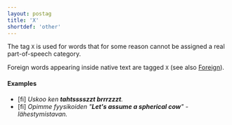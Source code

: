 ```yaml
---
layout: postag
title: 'X'
shortdef: 'other'
---
```


The tag `X` is used for words that for some reason cannot be assigned
a real part-of-speech category.

Foreign words appearing inside native text are tagged `X` (see also
[Foreign]()).

#### Examples

* [fi] _Uskoo ken <b>tahtsssszzt brrrzzzt</b>._
* [fi] _Opimme fyysikoiden "<b>Let's assume a spherical cow</b>" -lähestymistavan._
<!-- Interlanguage links updated Út zář 29 18:40:49 CEST 2020 -->
